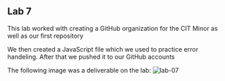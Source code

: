 ## Lab 7

This lab worked with creating a GitHub organization for the CIT Minor as well as our first repository 

We then created a JavaScript file which we used to practice error handeling. After that we pushed it to our GitHub accounts

The following image was a deliverable on the lab:
![lab-07](https://user-images.githubusercontent.com/77074432/120722012-cc2a0d80-c483-11eb-85bc-1ec193c31466.png)

